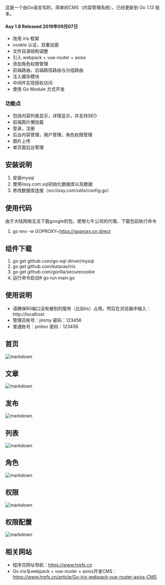 这是一个由Go语言写的，简单的CMS（内容管理系统），已经更新到 Go 1.13 版本。

#### Asy 1.8 Released 2019年09月07日
+ 改用 iris 框架
+ cookie 认证，双重加密
+ 文件目录结构调整
+ 引入 webpack + vue-router + axios
+ 添加角色权限管理
+ 前端路由，后端路径路由与分组路由
+ 注入缓存模块
+ 中间件实现授权访问
+ 使用 Go Module 方式开发

### 功能点
+ 包括内容列表显示，详情显示，并支持SEO
+ 前端图片懒加载
+ 登录，注册
+ 后台内容管理，用户管理，角色权限管理
+ 图片上传
+ 单页面后台管理

## 安装说明
1. 安装mysql
2. 使用iissy.com.sql初始化数据库以及数据
3. 修改数据库连接（src/iissy.com/utils/config.go）

## 使用代码
由于大陆网络无法下载google的包，使用七牛公司的代理，下载包前执行命令
1. go env -w GOPROXY=https://goproxy.cn,direct

## 组件下载
1. go get github.com/go-sql-driver/mysql
2. go get github.com/kataras/iris
3. go get github.com/gorilla/securecookie
4. 运行命令启动# go run main.go

## 使用说明
+ 请确保80端口没有被别的服务（比如iis）占用，然后在浏览器中输入：http://localhost
+ 管理员账号：jimmy 密码：123456
+ 普通账号：pinbor 密码：123456

## 首页
![markdown](https://github.com/iissy/goweb/blob/master/public/home.png "首页图片")

## 文章
![markdown](https://github.com/iissy/goweb/blob/master/public/art.png "文章图片")

## 发布
![markdown](https://github.com/iissy/goweb/blob/master/public/add.png "发布图片")

## 列表
![markdown](https://github.com/iissy/goweb/blob/master/public/list.png "列表图片")

## 角色
![markdown](https://github.com/iissy/goweb/blob/master/public/role.png "角色图片")

## 权限
![markdown](https://github.com/iissy/goweb/blob/master/public/fun.png "权限图片")

## 权限配置
![markdown](https://github.com/iissy/goweb/blob/master/public/map.png "权限配置图片")


## 相关网站
+ 程序员网址导航：https://www.hrefs.cn
+ Go iris与webpack + vue-router + axios开发CMS：https://www.hrefs.cn/article/Go-iris-webpack-vue-router-axios-CMS